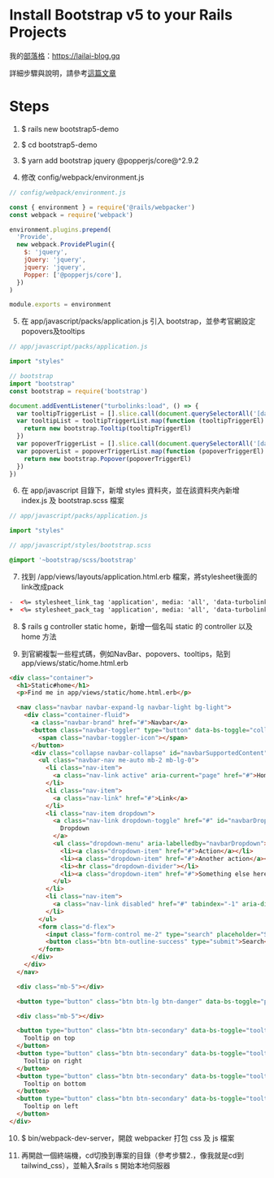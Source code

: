 # Install Bootstrap v5 to your Rails Projects

我的[部落格](https://lailai-blog.gq)：https://lailai-blog.gq

詳細步驟與說明，請參考[這篇文章](https://lailai-blog.gq/2021/07/14/Install-Bootstrap-To-Your-Rails-Projects/)


# Steps

1. $ rails new bootstrap5-demo

2. $ cd bootstrap5-demo

3. $ yarn add bootstrap jquery @popperjs/core@^2.9.2

4. 修改 config/webpack/environment.js

```js
// config/webpack/environment.js

const { environment } = require('@rails/webpacker')
const webpack = require('webpack')

environment.plugins.prepend(
  'Provide',
  new webpack.ProvidePlugin({
    $: 'jquery',
    jQuery: 'jquery',
    jquery: 'jquery',
    Popper: ['@popperjs/core'],
  })
)

module.exports = environment
```

5. 在 app/javascript/packs/application.js 引入 bootstrap，並參考官網設定popovers及tooltips

```js
// app/javascript/packs/application.js

import "styles"

// bootstrap
import "bootstrap"
const bootstrap = require('bootstrap')

document.addEventListener("turbolinks:load", () => {
  var tooltipTriggerList = [].slice.call(document.querySelectorAll('[data-bs-toggle="tooltip"]'))
  var tooltipList = tooltipTriggerList.map(function (tooltipTriggerEl) {
    return new bootstrap.Tooltip(tooltipTriggerEl)
  })
  var popoverTriggerList = [].slice.call(document.querySelectorAll('[data-bs-toggle="popover"]'))
  var popoverList = popoverTriggerList.map(function (popoverTriggerEl) {
    return new bootstrap.Popover(popoverTriggerEl)
  })
})
```

6. 在 app/javascript 目錄下，新增 styles 資料夾，並在該資料夾內新增 index.js 及 bootstrap.scss 檔案

```js
// app/javascript/packs/application.js

import "styles"
```

```scss
// app/javascript/styles/bootstrap.scss

@import '~bootstrap/scss/bootstrap'
```

7. 找到 /app/views/layouts/application.html.erb 檔案，將stylesheet後面的link改成pack

```html
-  <%= stylesheet_link_tag 'application', media: 'all', 'data-turbolinks-track': 'reload' %>
+  <%= stylesheet_pack_tag 'application', media: 'all', 'data-turbolinks-track': 'reload' %>
```

8. $ rails g controller static home，新增一個名叫 static 的 controller 以及 home 方法

9. 到官網複製一些程式碼，例如NavBar、popovers、tooltips，貼到 app/views/static/home.html.erb

```html
<div class="container">
  <h1>Static#home</h1>
  <p>Find me in app/views/static/home.html.erb</p>

  <nav class="navbar navbar-expand-lg navbar-light bg-light">
    <div class="container-fluid">
      <a class="navbar-brand" href="#">Navbar</a>
      <button class="navbar-toggler" type="button" data-bs-toggle="collapse" data-bs-target="#navbarSupportedContent" aria-controls="navbarSupportedContent" aria-expanded="false" aria-label="Toggle navigation">
        <span class="navbar-toggler-icon"></span>
      </button>
      <div class="collapse navbar-collapse" id="navbarSupportedContent">
        <ul class="navbar-nav me-auto mb-2 mb-lg-0">
          <li class="nav-item">
            <a class="nav-link active" aria-current="page" href="#">Home</a>
          </li>
          <li class="nav-item">
            <a class="nav-link" href="#">Link</a>
          </li>
          <li class="nav-item dropdown">
            <a class="nav-link dropdown-toggle" href="#" id="navbarDropdown" role="button" data-bs-toggle="dropdown" aria-expanded="false">
              Dropdown
            </a>
            <ul class="dropdown-menu" aria-labelledby="navbarDropdown">
              <li><a class="dropdown-item" href="#">Action</a></li>
              <li><a class="dropdown-item" href="#">Another action</a></li>
              <li><hr class="dropdown-divider"></li>
              <li><a class="dropdown-item" href="#">Something else here</a></li>
            </ul>
          </li>
          <li class="nav-item">
            <a class="nav-link disabled" href="#" tabindex="-1" aria-disabled="true">Disabled</a>
          </li>
        </ul>
        <form class="d-flex">
          <input class="form-control me-2" type="search" placeholder="Search" aria-label="Search">
          <button class="btn btn-outline-success" type="submit">Search</button>
        </form>
      </div>
    </div>
  </nav>

  <div class="mb-5"></div>

  <button type="button" class="btn btn-lg btn-danger" data-bs-toggle="popover" title="Popover title" data-bs-content="And here's some amazing content. It's very engaging. Right?">Click to toggle popover</button>

  <div class="mb-5"></div>

  <button type="button" class="btn btn-secondary" data-bs-toggle="tooltip" data-bs-placement="top" title="Tooltip on top">
    Tooltip on top
  </button>
  <button type="button" class="btn btn-secondary" data-bs-toggle="tooltip" data-bs-placement="right" title="Tooltip on right">
    Tooltip on right
  </button>
  <button type="button" class="btn btn-secondary" data-bs-toggle="tooltip" data-bs-placement="bottom" title="Tooltip on bottom">
    Tooltip on bottom
  </button>
  <button type="button" class="btn btn-secondary" data-bs-toggle="tooltip" data-bs-placement="left" title="Tooltip on left">
    Tooltip on left
  </button>
</div>
```

10. $ bin/webpack-dev-server，開啟 webpacker 打包 css 及 js 檔案

11. 再開啟一個終端機，cd切換到專案的目錄（參考步驟2.，像我就是cd到tailwind_css），並輸入$rails s 開始本地伺服器




